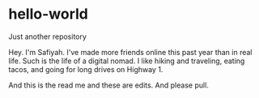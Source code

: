 # hello-world
Just another repository 

Hey. I'm Safiyah. I've made more friends online this past year than in real life. Such is the life of a digital nomad.
I like hiking and traveling, eating tacos, and going for long drives on Highway 1. 

And this is the read me and these are edits. And please pull.
